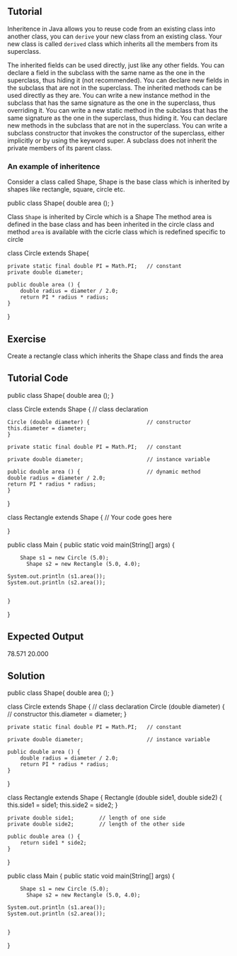 Tutorial
--------

Inheritence in Java allows you to reuse code from an existing class into another class, you can `derive` your new class from an existing class. Your new class is called `derived` class which inherits all the members from its superclass.

The inherited fields can be used directly, just like any other fields.
You can declare a field in the subclass with the same name as the one in the superclass, thus hiding it (not recommended).
You can declare new fields in the subclass that are not in the superclass.
The inherited methods can be used directly as they are.
You can write a new instance method in the subclass that has the same signature as the one in the superclass, thus overriding it.
You can write a new static method in the subclass that has the same signature as the one in the superclass, thus hiding it.
You can declare new methods in the subclass that are not in the superclass.
You can write a subclass constructor that invokes the constructor of the superclass, either implicitly or by using the keyword super.
A subclass does not inherit the private members of its parent class.


### An example of inheritence

Consider a class called Shape, Shape is the base class which is inherited by shapes like rectangle, square, circle etc.

  public class Shape{
    double area ();
  }
  
  
  Class `Shape` is inherited by Circle which is a Shape
  The method area is defined in the base class and has been inherited in the circle class and method `area` is available with the cicrle class which is redefined specific to circle
  
  
  class Circle extends Shape{
  
    private static final double PI = Math.PI;   // constant
    private double diameter; 
    
    public double area () {                    
     	double radius = diameter / 2.0;
	    return PI * radius * radius;
    }
  
  }
  
  

Exercise
--------

Create a rectangle class which inherits the Shape class and finds the area

Tutorial Code
-------------

 public class Shape{
    double area ();
  }


class Circle extends Shape {                 // class declaration

    Circle (double diameter) {                  // constructor
	this.diameter = diameter;
    }

    private static final double PI = Math.PI;   // constant

    private double diameter;                    // instance variable

    public double area () {                     // dynamic method
	double radius = diameter / 2.0;
	return PI * radius * radius;
    }

}


class Rectangle extends Shape {
  // Your code goes here

}


public class Main {
    public static void main(String[] args) {
       
       	Shape s1 = new Circle (5.0);
	      Shape s2 = new Rectangle (5.0, 4.0);

	System.out.println (s1.area());
	System.out.println (s2.area());
       
        
    }
}

Expected Output
---------------

78.571
20.000

Solution
--------

  public class Shape{
      double area ();
  }

  class Circle extends Shape {                 // class declaration
    Circle (double diameter) {                  // constructor
	    this.diameter = diameter;
    }

    private static final double PI = Math.PI;   // constant

    private double diameter;                    // instance variable

    public double area () {                     
	    double radius = diameter / 2.0;
	    return PI * radius * radius;
    }

}

  class Rectangle extends Shape {
    Rectangle (double side1, double side2) {
	    this.side1 = side1;
	    this.side2 = side2;
    }

    private double side1;        // length of one side
    private double side2;        // length of the other side

    public double area () {
	    return side1 * side2;
    }

}


public class Main {
    public static void main(String[] args) {
       
       	Shape s1 = new Circle (5.0);
	      Shape s2 = new Rectangle (5.0, 4.0);

	System.out.println (s1.area());
	System.out.println (s2.area());
       
        
    }
}
